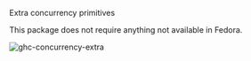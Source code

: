 Extra concurrency primitives

This package does not require anything not available in Fedora.

![ghc-concurrency-extra](https://copr.fedorainfracloud.org/coprs/g/weldr/bdcs-haskell-deps/package/ghc-concurrent-extra/status_image/last_build.png)
